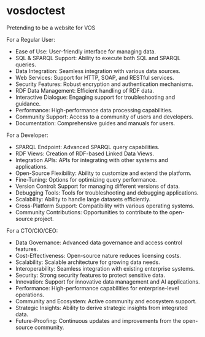 # vosdoctest

Pretending to be a website for VOS

For a Regular User:
  * Ease of Use: User-friendly interface for managing data.
  * SQL & SPARQL Support: Ability to execute both SQL and SPARQL queries.
  * Data Integration: Seamless integration with various data sources.
  * Web Services: Support for HTTP, SOAP, and RESTful services.
  * Security Features: Robust encryption and authentication mechanisms.
  * RDF Data Management: Efficient handling of RDF data.
  * Interactive Dialogue: Engaging support for troubleshooting and guidance.
  * Performance: High-performance data processing capabilities.
  * Community Support: Access to a community of users and developers.
  * Documentation: Comprehensive guides and manuals for users.

For a Developer:
  * SPARQL Endpoint: Advanced SPARQL query capabilities.
  * RDF Views: Creation of RDF-based Linked Data Views.
  * Integration APIs: APIs for integrating with other systems and applications.
  * Open-Source Flexibility: Ability to customize and extend the platform.
  * Fine-Tuning: Options for optimizing query performance.
  * Version Control: Support for managing different versions of data.
  * Debugging Tools: Tools for troubleshooting and debugging applications.
  * Scalability: Ability to handle large datasets efficiently.
  * Cross-Platform Support: Compatibility with various operating systems.
  * Community Contributions: Opportunities to contribute to the open-source project.

For a CTO/CIO/CEO:
  * Data Governance: Advanced data governance and access control features.
  * Cost-Effectiveness: Open-source nature reduces licensing costs.
  * Scalability: Scalable architecture for growing data needs.
  * Interoperability: Seamless integration with existing enterprise systems.
  * Security: Strong security features to protect sensitive data.
  * Innovation: Support for innovative data management and AI applications.
  * Performance: High-performance capabilities for enterprise-level operations.
  * Community and Ecosystem: Active community and ecosystem support.
  * Strategic Insights: Ability to derive strategic insights from integrated data.
  * Future-Proofing: Continuous updates and improvements from the open-source community.
